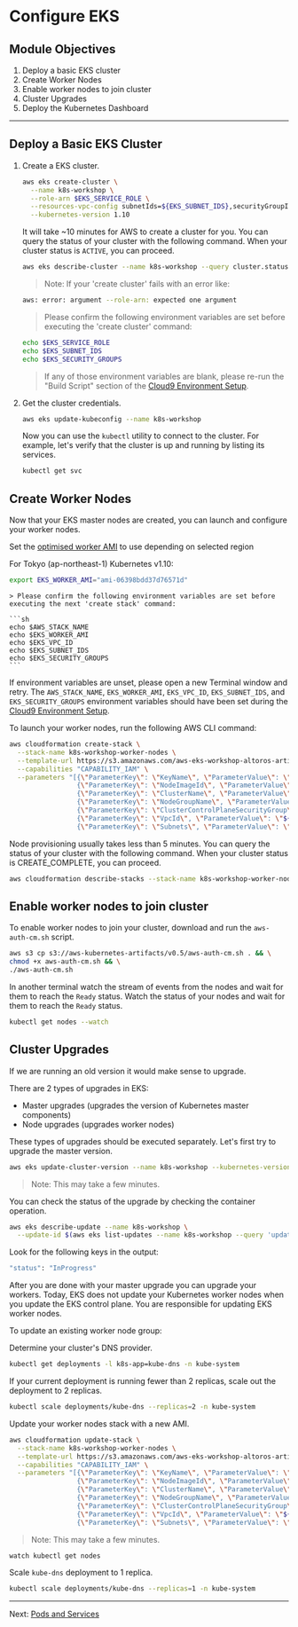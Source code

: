 # Configure EKS

## Module Objectives

1. Deploy a basic EKS cluster
1. Create Worker Nodes
1. Enable worker nodes to join cluster
1. Cluster Upgrades
1. Deploy the Kubernetes Dashboard

---

## Deploy a Basic EKS Cluster

1. Create a EKS cluster.

    ```sh
    aws eks create-cluster \
      --name k8s-workshop \
      --role-arn $EKS_SERVICE_ROLE \
      --resources-vpc-config subnetIds=${EKS_SUBNET_IDS},securityGroupIds=${EKS_SECURITY_GROUPS} \
      --kubernetes-version 1.10
    ```

    It will take ~10 minutes for AWS to create a cluster for you. You can query the status of your cluster with the following command. When your cluster status is `ACTIVE`, you can proceed.

    ```sh
    aws eks describe-cluster --name k8s-workshop --query cluster.status --output text
    ```

    > Note: If your 'create cluster' fails with an error like:

    ```sh
    aws: error: argument --role-arn: expected one argument
    ```
    > Please confirm the following environment variables are set before executing the 'create cluster' command:

    ```sh
    echo $EKS_SERVICE_ROLE
    echo $EKS_SUBNET_IDS
    echo $EKS_SECURITY_GROUPS
    ```

    > If any of those environment variables are blank, please re-run the "Build Script" section of the [Cloud9 Environment Setup](./01-get-started.md#build-script).

1. Get the cluster credentials.

    ```sh
    aws eks update-kubeconfig --name k8s-workshop
    ```

    Now you can use the `kubectl` utility to connect to the cluster. For example, let's verify that the cluster is up and running by listing its services.

    ```sh
    kubectl get svc
    ```

## Create Worker Nodes

Now that your EKS master nodes are created, you can launch and configure your worker nodes.

Set the [optimised worker AMI](https://docs.aws.amazon.com/eks/latest/userguide/eks-optimized-ami.html) to use depending on selected region

For Tokyo (ap-northeast-1) Kubernetes v1.10:

```sh
export EKS_WORKER_AMI="ami-06398bdd37d76571d"
```

    > Please confirm the following environment variables are set before executing the next 'create stack' command:

    ```sh
    echo $AWS_STACK_NAME
    echo $EKS_WORKER_AMI
    echo $EKS_VPC_ID
    echo $EKS_SUBNET_IDS
    echo $EKS_SECURITY_GROUPS
    ```

If environment variables are unset, please open a new Terminal window and retry. The `AWS_STACK_NAME`, `EKS_WORKER_AMI`, `EKS_VPC_ID`, `EKS_SUBNET_IDS`, and `EKS_SECURITY_GROUPS` environment variables should have been set during the [Cloud9 Environment Setup](./01-get-started.md#build-script).

To launch your worker nodes, run the following AWS CLI command:

```sh
aws cloudformation create-stack \
  --stack-name k8s-workshop-worker-nodes \
  --template-url https://s3.amazonaws.com/aws-eks-workshop-altoros-artifacts/amazon-eks-nodegroup.yaml \
  --capabilities "CAPABILITY_IAM" \
  --parameters "[{\"ParameterKey\": \"KeyName\", \"ParameterValue\": \"${AWS_STACK_NAME}\"},
                 {\"ParameterKey\": \"NodeImageId\", \"ParameterValue\": \"${EKS_WORKER_AMI}\"},
                 {\"ParameterKey\": \"ClusterName\", \"ParameterValue\": \"k8s-workshop\"},
                 {\"ParameterKey\": \"NodeGroupName\", \"ParameterValue\": \"k8s-workshop-nodegroup\"},
                 {\"ParameterKey\": \"ClusterControlPlaneSecurityGroup\", \"ParameterValue\": \"${EKS_SECURITY_GROUPS}\"},
                 {\"ParameterKey\": \"VpcId\", \"ParameterValue\": \"${EKS_VPC_ID}\"},
                 {\"ParameterKey\": \"Subnets\", \"ParameterValue\": \"${EKS_SUBNET_IDS}\"}]"
```


Node provisioning usually takes less than 5 minutes. You can query the status of your cluster with the following command. When your cluster status is CREATE_COMPLETE, you can proceed.

```sh
aws cloudformation describe-stacks --stack-name k8s-workshop-worker-nodes --query 'Stacks[0].StackStatus' --output text
```

## Enable worker nodes to join cluster

To enable worker nodes to join your cluster, download and run the `aws-auth-cm.sh` script.

```sh
aws s3 cp s3://aws-kubernetes-artifacts/v0.5/aws-auth-cm.sh . && \
chmod +x aws-auth-cm.sh && \
./aws-auth-cm.sh
```

In another terminal watch the stream of events from the nodes and wait for them to reach the `Ready` status.
Watch the status of your nodes and wait for them to reach the `Ready` status.

```sh
kubectl get nodes --watch
```

## Cluster Upgrades

If we are running an old version it would make sense to upgrade.

There are 2 types of upgrades in EKS:

* Master upgrades (upgrades the version of Kubernetes master components)
* Node upgrades (upgrades worker nodes)

These types of upgrades should be executed separately. Let's first try to upgrade the master version.

```sh
aws eks update-cluster-version --name k8s-workshop --kubernetes-version 1.11
```

> Note: This may take a few minutes.

You can check the status of the upgrade by checking the container operation.

```sh
aws eks describe-update --name k8s-workshop \
  --update-id $(aws eks list-updates --name k8s-workshop --query 'updateIds[0]' --output text)
```

Look for the following keys in the output:

```sh
"status": "InProgress"
```

After you are done with your master upgrade you can upgrade your workers. Today, EKS does not update your Kubernetes worker nodes when you update the EKS control plane. You are responsible for updating EKS worker nodes.

To update an existing worker node group:

Determine your cluster's DNS provider.

```sh
kubectl get deployments -l k8s-app=kube-dns -n kube-system
```

If your current deployment is running fewer than 2 replicas, scale out the deployment to 2 replicas.

```sh
kubectl scale deployments/kube-dns --replicas=2 -n kube-system
```

Update your worker nodes stack with a new AMI.

```sh
aws cloudformation update-stack \
  --stack-name k8s-workshop-worker-nodes \
  --template-url https://s3.amazonaws.com/aws-eks-workshop-altoros-artifacts/amazon-eks-nodegroup.yaml \
  --capabilities "CAPABILITY_IAM" \
  --parameters "[{\"ParameterKey\": \"KeyName\", \"ParameterValue\": \"${AWS_STACK_NAME}\"},
                 {\"ParameterKey\": \"NodeImageId\", \"ParameterValue\": \"$(aws ec2 describe-images --filters 'Name=name,Values=amazon-eks-node-1.11-v20190109' 'Name=state,Values=available' --output json | jq -r '.Images | sort_by(.CreationDate) | last(.[]).ImageId')\"},
                 {\"ParameterKey\": \"ClusterName\", \"ParameterValue\": \"k8s-workshop\"},
                 {\"ParameterKey\": \"NodeGroupName\", \"ParameterValue\": \"k8s-workshop-nodegroup\"},
                 {\"ParameterKey\": \"ClusterControlPlaneSecurityGroup\", \"ParameterValue\": \"${EKS_SECURITY_GROUPS}\"},
                 {\"ParameterKey\": \"VpcId\", \"ParameterValue\": \"${EKS_VPC_ID}\"},
                 {\"ParameterKey\": \"Subnets\", \"ParameterValue\": \"${EKS_SUBNET_IDS}\"}]"
```

> Note: This may take a few minutes.

```sh
watch kubectl get nodes
```

Scale `kube-dns` deployment to 1 replica.

```sh
kubectl scale deployments/kube-dns --replicas=1 -n kube-system
```

---

Next: [Pods and Services](04-pods-and-services.md)
